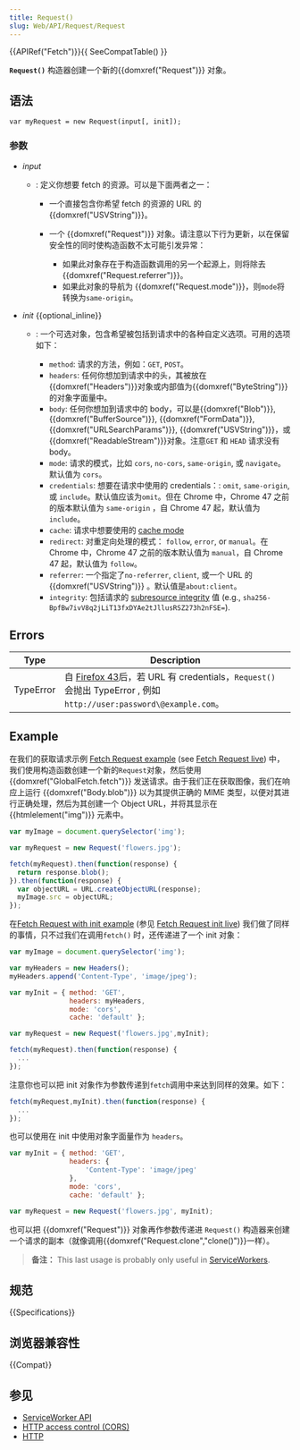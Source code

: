 ```yaml
---
title: Request()
slug: Web/API/Request/Request
---
```


{{APIRef("Fetch")}}{{ SeeCompatTable() }}

**`Request()`** 构造器创建一个新的{{domxref("Request")}} 对象。

## 语法

```
var myRequest = new Request(input[, init]);
```

### 参数

- _input_

  - : 定义你想要 fetch 的资源。可以是下面两者之一：

    - 一个直接包含你希望 fetch 的资源的 URL 的 {{domxref("USVString")}}。
    - 一个 {{domxref("Request")}} 对象。请注意以下行为更新，以在保留安全性的同时使构造函数不太可能引发异常：

      - 如果此对象存在于构造函数调用的另一个起源上，则将除去{{domxref("Request.referrer")}}。
      - 如果此对象的导航为 {{domxref("Request.mode")}}，则`mode`将转换为`same-origin`。

- _init_ {{optional_inline}}

  - : 一个可选对象，包含希望被包括到请求中的各种自定义选项。可用的选项如下：

    - `method`: 请求的方法，例如：`GET`, `POST`。
    - `headers`: 任何你想加到请求中的头，其被放在{{domxref("Headers")}}对象或内部值为{{domxref("ByteString")}} 的对象字面量中。
    - `body`: 任何你想加到请求中的 body，可以是{{domxref("Blob")}}, {{domxref("BufferSource")}}, {{domxref("FormData")}}, {{domxref("URLSearchParams")}}, {{domxref("USVString")}}，或{{domxref("ReadableStream")}}对象。注意`GET` 和 `HEAD` 请求没有 body。
    - `mode`: 请求的模式，比如 `cors`, `no-cors`, `same-origin`, 或 `navigate`。默认值为 `cors`。
    - `credentials`: 想要在请求中使用的 credentials：: `omit`, `same-origin`, 或 `include`。默认值应该为`omit`。但在 Chrome 中，Chrome 47 之前的版本默认值为 `same-origin` ，自 Chrome 47 起，默认值为 `include`。
    - `cache`: 请求中想要使用的 [cache mode](/zh-CN/docs/Web/API/Request/cache)
    - `redirect`: 对重定向处理的模式： `follow`, `error`, or `manual`。在 Chrome 中，Chrome 47 之前的版本默认值为 `manual`，自 Chrome 47 起，默认值为 `follow`。
    - `referrer`: 一个指定了`no-referrer`, `client`, 或一个 URL 的 {{domxref("USVString")}} 。默认值是`about:client`。
    - `integrity`: 包括请求的 [subresource integrity](/zh-CN/docs/Web/Security/Subresource_Integrity) 值 (e.g., `sha256-BpfBw7ivV8q2jLiT13fxDYAe2tJllusRSZ273h2nFSE=`).

## Errors

| **Type**  | **Description**                                                                                                                                              |
| --------- | ------------------------------------------------------------------------------------------------------------------------------------------------------------ |
| TypeError | 自 [Firefox 43](/zh-CN/docs/Mozilla/Firefox/Releases/43)后，若 URL 有 credentials，`Request()` 会抛出 TypeError , 例如 `http://user:password\@example.com`。 |

## Example

在我们的获取请求示例 [Fetch Request example](https://github.com/mdn/fetch-examples/tree/gh-pages/fetch-request) (see [Fetch Request live](http://mdn.github.io/fetch-examples/fetch-request/)) 中，我们使用构造函数创建一个新的`Request`对象，然后使用 {{domxref("GlobalFetch.fetch")}} 发送请求。由于我们正在获取图像，我们在响应上运行 {{domxref("Body.blob")}} 以为其提供正确的 MIME 类型，以便对其进行正确处理，然后为其创建一个 Object URL，并将其显示在 {{htmlelement("img")}} 元素中。

```js
var myImage = document.querySelector('img');

var myRequest = new Request('flowers.jpg');

fetch(myRequest).then(function(response) {
  return response.blob();
}).then(function(response) {
  var objectURL = URL.createObjectURL(response);
  myImage.src = objectURL;
});
```

在[Fetch Request with init example](https://github.com/mdn/fetch-examples/tree/gh-pages/fetch-request-with-init) (参见 [Fetch Request init live](http://mdn.github.io/fetch-examples/fetch-request-with-init/)) 我们做了同样的事情，只不过我们在调用`fetch()` 时，还传递进了一个 init 对象：

```js
var myImage = document.querySelector('img');

var myHeaders = new Headers();
myHeaders.append('Content-Type', 'image/jpeg');

var myInit = { method: 'GET',
               headers: myHeaders,
               mode: 'cors',
               cache: 'default' };

var myRequest = new Request('flowers.jpg',myInit);

fetch(myRequest).then(function(response) {
  ...
});
```

注意你也可以把 init 对象作为参数传递到`fetch`调用中来达到同样的效果。如下：

```js
fetch(myRequest,myInit).then(function(response) {
  ...
});
```

也可以使用在 init 中使用对象字面量作为 `headers`。

```js
var myInit = { method: 'GET',
               headers: {
                   'Content-Type': 'image/jpeg'
               },
               mode: 'cors',
               cache: 'default' };

var myRequest = new Request('flowers.jpg', myInit);
```

也可以把 {{domxref("Request")}} 对象再作参数传递进 `Request()` 构造器来创建一个请求的副本（就像调用{{domxref("Request.clone","clone()")}}一样）。

> **备注：** This last usage is probably only useful in [ServiceWorkers](/zh-CN/docs/Web/API/ServiceWorker_API).

## 规范

{{Specifications}}

## 浏览器兼容性

{{Compat}}

## 参见

- [ServiceWorker API](/zh-CN/docs/Web/API/ServiceWorker_API)
- [HTTP access control (CORS)](/zh-CN/docs/Web/HTTP/Access_control_CORS)
- [HTTP](/zh-CN/docs/Web/HTTP)
